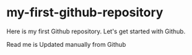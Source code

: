 # my-first-github-repository
Here is my first Github repository. Let's get started with Github.

Read me is Updated manually from Github
